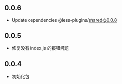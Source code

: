 ## 0.0.6

-   Update dependencies @less-plugins/shared@0.0.8

## 0.0.5

-   修复没有 index.js 的报错问题

## 0.0.4

-   初始化包
